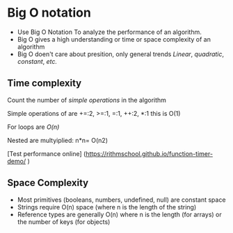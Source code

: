 # Big O notation
* Use Big O Notation To analyze the performance of an algorithm.
* Big O gives a high understanding or time or space complexity of an algorithm
* Big O doen't care about presition, only general trends _Linear_, _quadratic_, _constant_, _etc._


## Time complexity
Count the number of *simple operations* in the algorithm

Simple operations of are +=:2, >=:1, =:1, ++:2, *:1 this is O(1)

For loops are *O(n)*

Nested are multyiplied: n*n= O(n2)

[Test performance online] (https://rithmschool.github.io/function-timer-demo/ )

## Space Complexity
- Most primitives (booleans, numbers, undefined, null) are constant space
- Strings require O(n) space (where n is the length of the string)
- Reference types are generally O(n) where n is the length (for arrays) or the number of keys (for objects)
